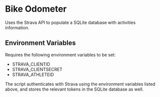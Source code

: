 # Bike Odometer
Uses the Strava API to populate a SQLite database with activities information.

## Environment Variables
Requires the following environment variables to be set:

- STRAVA_CLIENTID
- STRAVA_CLIENTSECRET
- STRAVA_ATHLETEID

The script authenticates with Strava using the environment variables listed above, and stores the relevant tokens in the SQLite database as well.
